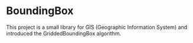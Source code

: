 # BoundingBox
This project is a small library for GIS (Geographic Information System) and introduced the GriddedBoundingBox algorithm.
